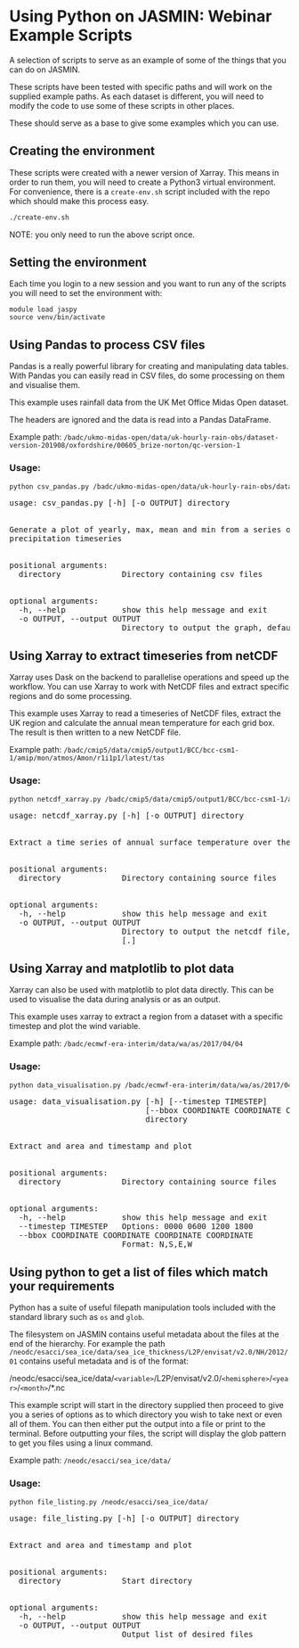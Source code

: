 # Using Python on JASMIN: Webinar Example Scripts

A selection of scripts to serve as an example of some of the things that you can
do on JASMIN.

These scripts have been tested with specific paths and will work on the supplied 
example paths. As each dataset is different, you will need to modify the code to
use some of these scripts in other places.

These should serve as a base to give some examples which you can use.


## Creating the environment

These scripts were created with a newer version of Xarray. This means in order
to run them, you will need to create a Python3 virtual environment. For convenience,
there is a `create-env.sh` script included with the repo which should make this
process easy.

```bash
./create-env.sh
```

NOTE: you only need to run the above script once.

## Setting the environment

Each time you login to a new session and you want to run any of the scripts you will 
need to set the environment with:

```
module load jaspy
source venv/bin/activate
```

## Using Pandas to process CSV files

Pandas is a really powerful library for creating and manipulating data tables.
With Pandas you can easily read in CSV files, do some processing on them and 
visualise them.

This example uses rainfall data from the UK Met Office Midas Open dataset.

The headers are ignored and the data is read into a Pandas DataFrame. 

Example path: `/badc/ukmo-midas-open/data/uk-hourly-rain-obs/dataset-version-201908/oxfordshire/00605_brize-norton/qc-version-1`

### Usage:

```bash
python csv_pandas.py /badc/ukmo-midas-open/data/uk-hourly-rain-obs/dataset-version-201908/oxfordshire/00605_brize-norton/qc-version-1
```

<pre>
usage: csv_pandas.py [-h] [-o OUTPUT] directory
<br>
Generate a plot of yearly, max, mean and min from a series of csv files in the midas open
precipitation timeseries
<br>
positional arguments:
  directory             Directory containing csv files
<br>
optional arguments:
  -h, --help            show this help message and exit
  -o OUTPUT, --output OUTPUT
                        Directory to output the graph, defaults to the run directory. Default: [.]
</pre>

## Using Xarray to extract timeseries from netCDF

Xarray uses Dask on the backend to parallelise operations and speed up the workflow.
You can use Xarray to work with NetCDF files and extract specific regions and do some processing.

This example uses Xarray to read a timeseries of NetCDF files, extract the UK region and calculate the 
annual mean temperature for each grid box. The result is then written to a new NetCDF file.

Example path: `/badc/cmip5/data/cmip5/output1/BCC/bcc-csm1-1/amip/mon/atmos/Amon/r1i1p1/latest/tas`


### Usage:

```bash
python netcdf_xarray.py /badc/cmip5/data/cmip5/output1/BCC/bcc-csm1-1/amip/mon/atmos/Amon/r1i1p1/latest/tas
```

<pre>
usage: netcdf_xarray.py [-h] [-o OUTPUT] directory
<br>
Extract a time series of annual surface temperature over the UK
<br>
positional arguments:
  directory             Directory containing source files
<br>
optional arguments:
  -h, --help            show this help message and exit
  -o OUTPUT, --output OUTPUT
                        Directory to output the netcdf file, defaults to the run directory. Default
                        [.]
</pre>


## Using Xarray and matplotlib to plot data

Xarray can also be used with matplotlib to plot data directly. This can be used to 
visualise the data during analysis or as an output.

This example uses xarray to extract a region from a dataset with a specific timestep and plot
the wind variable.

Example path: `/badc/ecmwf-era-interim/data/wa/as/2017/04/04`

### Usage:

```bash
python data_visualisation.py /badc/ecmwf-era-interim/data/wa/as/2017/04/04 --bbox 70 40 20 -20
```

<pre>
usage: data_visualisation.py [-h] [--timestep TIMESTEP]
                             [--bbox COORDINATE COORDINATE COORDINATE COORDINATE]
                             directory
<br>
Extract and area and timestamp and plot
<br>
positional arguments:
  directory             Directory containing source files
<br>
optional arguments:
  -h, --help            show this help message and exit
  --timestep TIMESTEP   Options: 0000 0600 1200 1800
  --bbox COORDINATE COORDINATE COORDINATE COORDINATE
                        Format: N,S,E,W
</pre>


## Using python to get a list of files which match your requirements

Python has a suite of useful filepath manipulation tools included with the standard library such
as `os` and `glob`.

The filesystem on JASMIN contains useful metadata about the files at the end of the hierarchy. 
For example the path `/neodc/esacci/sea_ice/data/sea_ice_thickness/L2P/envisat/v2.0/NH/2012/01` contains
useful metadata and is of the format: 

/neodc/esacci/sea_ice/data/`<variable>`/L2P/envisat/v2.0/`<hemisphere>`/`<year>`/`<month>`/*.nc


This example script will start in the directory supplied then proceed to give you a series of options
as to which directory you wish to take next or even all of them. You can then either put the output into a file or
print to the terminal. Before outputting your files, the script will display the glob pattern to get you files using a
linux command.

Example path: `/neodc/esacci/sea_ice/data/`

### Usage:

```bash
python file_listing.py /neodc/esacci/sea_ice/data/
```

<pre>
usage: file_listing.py [-h] [-o OUTPUT] directory
<br>
Extract and area and timestamp and plot
<br>
positional arguments:
  directory             Start directory
<br>
optional arguments:
  -h, --help            show this help message and exit
  -o OUTPUT, --output OUTPUT
                        Output list of desired files
</pre>


